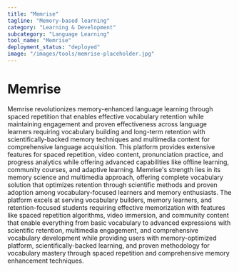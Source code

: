 ```yaml
---
title: "Memrise"
tagline: "Memory-based learning"
category: "Learning & Development"
subcategory: "Language Learning"
tool_name: "Memrise"
deployment_status: "deployed"
image: "/images/tools/memrise-placeholder.jpg"
---
```


# Memrise

Memrise revolutionizes memory-enhanced language learning through spaced repetition that enables effective vocabulary retention while maintaining engagement and proven effectiveness across language learners requiring vocabulary building and long-term retention with scientifically-backed memory techniques and multimedia content for comprehensive language acquisition. This platform provides extensive features for spaced repetition, video content, pronunciation practice, and progress analytics while offering advanced capabilities like offline learning, community courses, and adaptive learning. Memrise's strength lies in its memory science and multimedia approach, offering complete vocabulary solution that optimizes retention through scientific methods and proven adoption among vocabulary-focused learners and memory enthusiasts. The platform excels at serving vocabulary builders, memory learners, and retention-focused students requiring effective memorization with features like spaced repetition algorithms, video immersion, and community content that enable everything from basic vocabulary to advanced expressions with scientific retention, multimedia engagement, and comprehensive vocabulary development while providing users with memory-optimized platform, scientifically-backed learning, and proven methodology for vocabulary mastery through spaced repetition and comprehensive memory enhancement techniques.